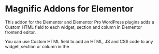 Magnific Addons for Elementor
=========================


This addon for the Elementor and Elementor Pro WordPress plugins adds a Custom HTML field to each widget, section and column in Elementor frontend editor.

You can use Custom HTML field to add an HTML, JS and CSS code to any widget, section or column in the <script> and <style> tags.
